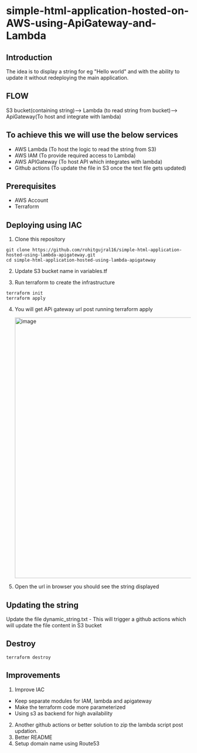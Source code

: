 # simple-html-application-hosted-on-AWS-using-ApiGateway-and-Lambda
## Introduction
The idea is to display a string for eg "Hello world" and with the ability to update it without redeploying the main application.

## FLOW

S3 bucket(containing string)--> Lambda (to read string from bucket)--> ApiGateway(To host and integrate with lambda)
## To achieve this we will use the below services
- AWS Lambda (To host the logic to read the string from S3)
- AWS IAM (To provide required access to Lambda)
- AWS APIGateway (To host API which integrates with lambda)
- Github actions (To update the file in S3 once the text file gets updated)

## Prerequisites
- AWS Account
- Terraform

## Deploying using IAC
1. Clone this repository
```console
git clone https://github.com/rohitgujral16/simple-html-application-hosted-using-lambda-apigateway.git
cd simple-html-application-hosted-using-lambda-apigateway
```
2. Update S3 bucket name in variables.tf

3. Run terraform to create the infrastructure
```console
terraform init
terraform apply
```
4. You will get APi gateway url post running terraform apply

   <img width="711" alt="image" src="https://github.com/rohitgujral16/simple-html-application-hosted-using-lambda-apigateway/assets/40119930/c07e9b32-a272-47ef-9120-4fec1b329b8f">


6. Open the url in browser you should see the string displayed

## Updating the string
Update the file dynamic_string.txt - This will trigger a github actions which will update the file content in S3 bucket

## Destroy
```console
terraform destroy
```
## Improvements
1. Improve IAC
- Keep separate modules for IAM, lambda and apigateway
- Make the terraform code more parameterized
- Using s3 as backend for high availability
2. Another github actions or better solution to zip the lambda script post updation.
3. Better README
4. Setup domain name using Route53 
